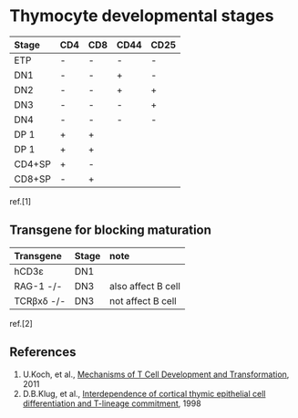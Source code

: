 # Thymocyte developmental stages
| Stage  | CD4 | CD8 | CD44 | CD25 |
|:-------|:----|:----|:-----|:-----|
| ETP    | -   | -   | -    | -    |
| DN1    | -   | -   | +    | -    |
| DN2    | -   | -   | +    | +    |
| DN3    | -   | -   | -    | +    |
| DN4    | -   | -   | -    | -    |
| DP 1   | +   | +   |      |      |
| DP 1   | +   | +   |      |      |
| CD4+SP | +   | -   |      |      |
| CD8+SP | -   | +   |      |      |
ref.[1]

## Transgene for blocking maturation
| Transgene  | Stage | note               |
|:-----------|:------|:-------------------|
| hCD3ε      | DN1   |                    |
| RAG-1 -/-  | DN3   | also affect B cell |
| TCRβxδ -/- | DN3   | not affect B cell  |
ref.[2]

## References
1. U.Koch, et al., [Mechanisms of T Cell Development and Transformation](https://www.ncbi.nlm.nih.gov/pubmed/21740230), 2011
2. D.B.Klug, et al., [Interdependence of cortical thymic epithelial cell differentiation and T-lineage commitment](https://www.ncbi.nlm.nih.gov/pubmed/9751749), 1998

